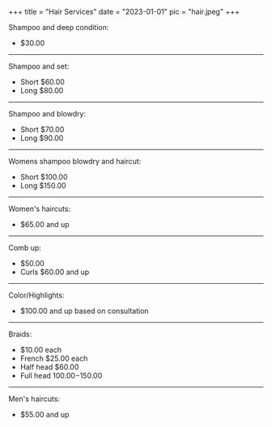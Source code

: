 +++
title = "Hair Services"
date = "2023-01-01"
pic = "hair.jpeg"
+++

Shampoo and deep condition:
* $30.00
---
Shampoo and set:
* Short $60.00
* Long $80.00
---
Shampoo and blowdry:
* Short $70.00
* Long $90.00
---
Womens shampoo blowdry and haircut:
* Short $100.00
* Long $150.00
---
Women's haircuts:
* $65.00 and up
---
Comb up:
* $50.00
* Curls $60.00 and up
---
Color/Highlights:
* $100.00 and up based on consultation
---
Braids:
* $10.00 each
* French $25.00 each
* Half head $60.00
* Full head $100.00-$150.00
---
Men's haircuts:
* $55.00 and up